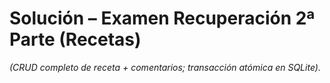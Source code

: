 
# Solución – Examen Recuperación 2ª Parte (Recetas)

*(CRUD completo de receta + comentarios; transacción atómica en SQLite).*

